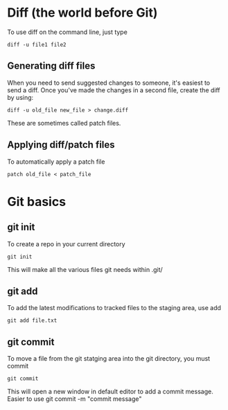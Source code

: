 # Diff (the world before Git)

To use diff on the command line, just type

    diff -u file1 file2

## Generating diff files

When you need to send suggested changes to someone, it's easiest to send a diff. Once you've made the changes in a second file, create the diff by using:

    diff -u old_file new_file > change.diff

These are sometimes called patch files.

## Applying diff/patch files

To automatically apply a patch file

    patch old_file < patch_file

# Git basics

## git init

To create a repo in your current directory

    git init
This will make all the various files git needs within .git/

## git add

To add the latest modifications to tracked files to the staging area, use add

    git add file.txt

## git commit

To move a file from the git statging area into the git directory, you must commit

    git commit
This will open a new window in default editor to add a commit message. Easier to use
    git commit -m "commit message"


